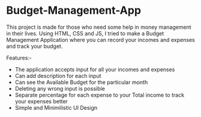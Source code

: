 # Budget-Management-App
This project is made for those who need some help in money management in their lives. Using HTML, CSS and JS, I tried to make a Budget Management Application where you can record your incomes and expenses and track your budget.

Features:-
* The application accepts input for all your incomes and expenses
* Can add description for each input
* Can see the Available Budget for the particular month
* Deleting any wrong input is possible
* Separate percentage for each expense to your Total income to track your expenses better
* Simple and Minimilistic UI Design
